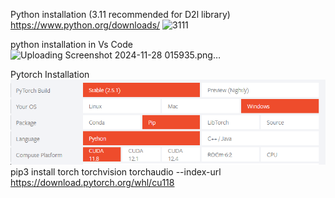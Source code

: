 


Python installation (3.11 recommended for D2l library)
https://www.python.org/downloads/
![3111](https://github.com/user-attachments/assets/43df7678-9ab7-4ab2-94ee-5c086dede16b)

python installation in Vs Code
![Uploading Screenshot 2024-11-28 015935.png…]()

Pytorch Installation
![alt text](122.png)
pip3 install torch torchvision torchaudio --index-url https://download.pytorch.org/whl/cu118
